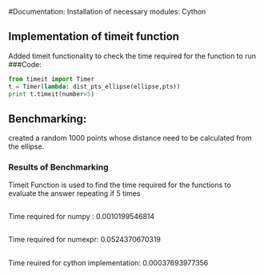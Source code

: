 #Documentation:
Installation of necessary modules:
Cython

## Implementation of timeit function
Added timeit functionality to check the time required for the function to run
###Code:

```python
from timeit import Timer
t = Timer(lambda: dist_pts_ellipse(ellipse,pts))
print t.timeit(number=5)
```

## Benchmarking:
created a random 1000 points  whose distance need to be calculated from the ellipse.
### Results of Benchmarking

Timeit Function is used to find the time required for the functions to evaluate the answer repeating if 5 times
##
Time required for numpy :
0.0010199546814

##
Time required for numexpr:
0.0524370670319

##
Time reuired for cython implementation:
0.00037693977356


